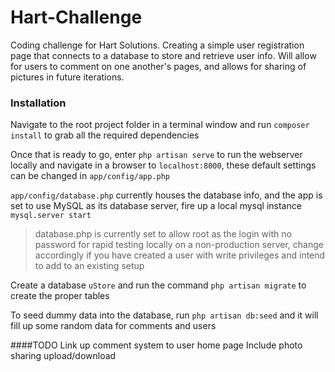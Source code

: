 # Hart-Challenge
Coding challenge for Hart Solutions. Creating a simple user registration page that connects to a database to store and retrieve user info. Will allow for users to comment on one another's pages, and allows for sharing of pictures in future iterations.

### Installation

Navigate to the root project folder in a terminal window and run ```composer install``` to grab all the required dependencies

Once that is ready to go, enter ```php artisan serve``` to run the webserver locally and navigate in a browser to ```localhost:8000```, these default settings can be changed in ```app/config/app.php```

```app/config/database.php``` currently houses the database info, and the app is set to use MySQL as its database server, fire up a local mysql instance ```mysql.server start```
>database.php is currently set to allow root as the login with no password for rapid testing locally on a non-production server, change accordingly if you have created a user with write privileges and intend to add to an existing setup

Create a database ```uStore``` and run the command ```php artisan migrate``` to create the proper tables 

To seed dummy data into the database, run ```php artisan db:seed``` and it will fill up some random data for comments and users

####TODO
Link up comment system to user home page
Include photo sharing upload/download

